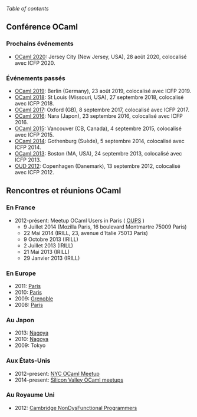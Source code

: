 <!-- ((! set title Rencontres OCaml !)) -->

*Table of contents*

## Conférence OCaml

### Prochains événements
* [OCaml 2020](ocaml/2019/):
  Jersey City (New Jersey, USA), 28 août 2020, colocalisé avec ICFP 2020.

### Événements passés
* [OCaml 2019](ocaml/2019/):
  Berlin (Germany), 23 août 2019, colocalisé avec ICFP 2019.
* [OCaml 2018](ocaml/2018/):
  St Louis (Missouri, USA), 27 septembre 2018, colocalisé avec ICFP 2018.
* [OCaml 2017](ocaml/2017/):
  Oxford (GB), 8 septembre 2017, colocalisé avec ICFP 2017.
* [OCaml 2016](ocaml/2016/):
  Nara (Japon), 23 septembre 2016, colocalisé avec ICFP 2016.
* [OCaml 2015](ocaml/2015/):
  Vancouver (CB, Canada), 4 septembre 2015, colocalisé avec ICFP 2015.
* [OCaml 2014](ocaml/2014/):
  Gothenburg (Suède), 5 septembre 2014, colocalisé avec ICFP 2014.
* [OCaml 2013](ocaml/2013/):
  Boston (MA, USA), 24 septembre 2013, colocalisé avec ICFP 2013.
* [OUD 2012](http://oud.ocaml.org/2012/):
  Copenhagen (Danemark), 13 septembre 2012, colocalisé avec ICFP 2012.

## Rencontres et réunions OCaml

### En France

* 2012-présent: Meetup OCaml Users in Paris ( [OUPS](http://www.meetup.com/ocaml-paris/) )
   * 9 Juillet 2014 (Mozilla Paris, 16 boulevard Montmartre 75009 Paris)
   * 22 Mai 2014 (IRILL, 23, avenue d'Italie 75013 Paris)
   * 9 Octobre 2013 (IRILL)
   * 2 Juillet 2013 (IRILL)
   * 21 Mai 2013 (IRILL)
   * 29 Janvier 2013 (IRILL)

### En Europe

* 2011: [Paris](ocaml/2011/)
* 2010: [Paris](ocaml/2010/)
* 2009: [Grenoble](ocaml/2009/)
* 2008: [Paris](ocaml/2008/)

### Au Japon

* 2013: [Nagoya](http://ocaml.jp/um2013)
* 2010: [Nagoya](http://ocaml.jp/um2010)
* 2009: Tokyo

### Aux États-Unis
* 2012–present: [NYC OCaml Meetup](http://www.meetup.com/NYC-OCaml/)
* 2014-present: [Silicon Valley OCaml meetups](http://www.meetup.com/sv-ocaml/)

### Au Royaume Uni
* 2012: [Cambridge NonDysFunctional
 Programmers](http://www.meetup.com/Cambridge-NonDysFunctional-Programmers/)
